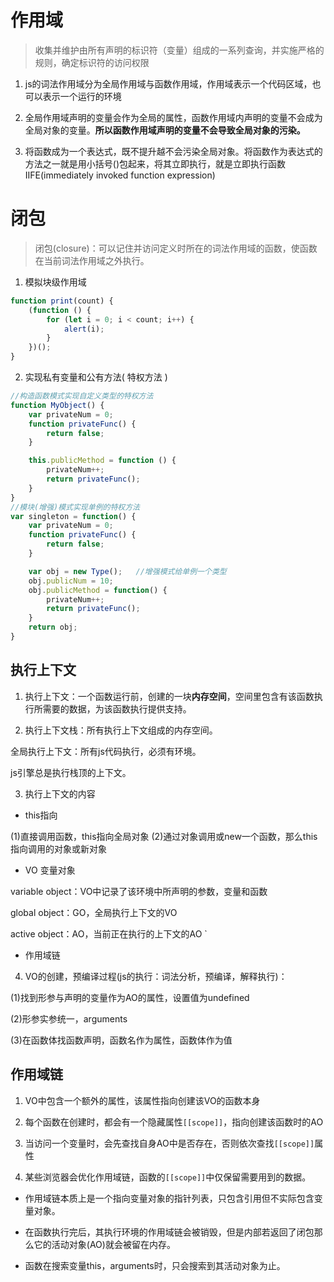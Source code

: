 # 作用域

> 收集并维护由所有声明的标识符（变量）组成的一系列查询，并实施严格的规则，确定标识符的访问权限

1. js的词法作用域分为全局作用域与函数作用域，作用域表示一个代码区域，也可以表示一个运行的环境

2. 全局作用域声明的变量会作为全局的属性，函数作用域内声明的变量不会成为全局对象的变量。**所以函数作用域声明的变量不会导致全局对象的污染。**

4. 将函数成为一个表达式，既不提升越不会污染全局对象。将函数作为表达式的方法之一就是用小括号()包起来，将其立即执行，就是立即执行函数IIFE(immediately invoked function expression)



# 闭包

> 闭包(closure)：可以记住并访问定义时所在的词法作用域的函数，使函数在当前词法作用域之外执行。

1. 模拟块级作用域

```javascript
function print(count) {
    (function () {
        for (let i = 0; i < count; i++) {
            alert(i);
        }
    })();
}
```

2. 实现私有变量和公有方法( 特权方法 )


```javascript
//构造函数模式实现自定义类型的特权方法
function MyObject() {
    var privateNum = 0;
    function privateFunc() {
        return false;
    }

    this.publicMethod = function () {
        privateNum++;
        return privateFunc();
    }
}
//模块(增强)模式实现单例的特权方法
var singleton = function() {
    var privateNum = 0;
    function privateFunc() {
        return false;
    }

    var obj = new Type();   //增强模式给单例一个类型
    obj.publicNum = 10;
    obj.publicMethod = function() {
        privateNum++;
        return privateFunc();
    }
    return obj;
}
```

## 执行上下文

1. 执行上下文：一个函数运行前，创建的一块**内存空间**，空间里包含有该函数执行所需要的数据，为该函数执行提供支持。

2. 执行上下文栈：所有执行上下文组成的内存空间。

全局执行上下文：所有js代码执行，必须有环境。

js引擎总是执行栈顶的上下文。

3. 执行上下文的内容

-  this指向 

(1)直接调用函数，this指向全局对象
(2)通过对象调用或new一个函数，那么this指向调用的对象或新对象

- VO 变量对象

variable object：VO中记录了该环境中所声明的参数，变量和函数

global object：GO，全局执行上下文的VO

active object：AO，当前正在执行的上下文的AO
`
- 作用域链

4. VO的创建，预编译过程(js的执行：词法分析，预编译，解释执行)：

(1)找到形参与声明的变量作为AO的属性，设置值为undefined

(2)形参实参统一，arguments

(3)在函数体找函数声明，函数名作为属性，函数体作为值 

## 作用域链

1. VO中包含一个额外的属性，该属性指向创建该VO的函数本身

2. 每个函数在创建时，都会有一个隐藏属性```[[scope]]```，指向创建该函数时的AO

3. 当访问一个变量时，会先查找自身AO中是否存在，否则依次查找```[[scope]]```属性

4. 某些浏览器会优化作用域链，函数的```[[scope]]```中仅保留需要用到的数据。

- 作用域链本质上是一个指向变量对象的指针列表，只包含引用但不实际包含变量对象。

- 在函数执行完后，其执行环境的作用域链会被销毁，但是内部若返回了闭包那么它的活动对象(AO)就会被留在内存。

- 函数在搜索变量this，arguments时，只会搜索到其活动对象为止。






